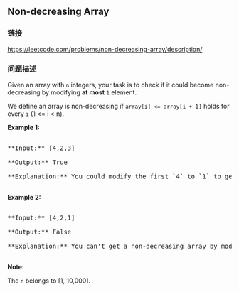 ## Non-decreasing Array  
### 链接  
https://leetcode.com/problems/non-decreasing-array/description/  
### 问题描述

Given an array with `n` integers, your task is to check if it could become non-decreasing by modifying **at most** `1` element.



We define an array is non-decreasing if `array[i] <= array[i + 1]` holds for every `i` (1 <= i < n).


**Example 1:**<br />
<pre>
**Input:** [4,2,3]
**Output:** True
**Explanation:** You could modify the first `4` to `1` to get a non-decreasing array.
</pre>


**Example 2:**<br />
<pre>
**Input:** [4,2,1]
**Output:** False
**Explanation:** You can't get a non-decreasing array by modify at most one element.
</pre>


**Note:**
The `n` belongs to [1, 10,000].

